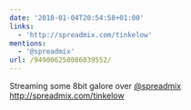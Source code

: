 ```yaml
---
date: '2018-01-04T20:54:58+01:00'
links:
  - 'http://spreadmix.com/tinkelow'
mentions:
  - '@spreadmix'
url: /949006258086039552/
---
```

Streaming some 8bit galore over [@spreadmix](https://twitter.com/@spreadmix) http://spreadmix.com/tinkelow
